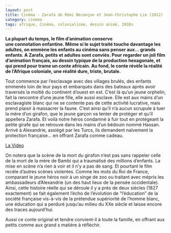 ```yaml
---
layout: post
title: Cinéma - Zarafa de Rémi Bezançon et Jean-Christophe Lie (2012)
category: cinema
tags: afrique, Cinéma, colonialisme, dessin animé, 2010s
---
```

**La plupart du temps, le film d’animation conserve une connotation enfantine. Même si le sujet traité touche davantage les adultes, on emmène les enfants au cinéma sans penser aux… grands enfants. A Zarafa, petits et adultes sont conviés. Pour regarder un joli film d’animation français, au dessin typique de la production hexagonale, et qui prend pour trame un conte africain. Au fond, le conte révèle la réalité de l’Afrique coloniale, une réalité dure, triste, brutale.**

Tout commence par l’esclavage avec des villages brulés, des enfants emmenés loin de leur pays et embarqués dans des bateaux après avoir traversés la moitié du continent d’ouest en est. C’est là qu’un jeune orphelin, fait la rencontre d’une jeune fille, elle aussi esclave. Elle est aux mains d’un esclavagiste blanc qui ne se contente pas de cette activité lucrative, mais prend plaisir à massacrer la faune. C’est ainsi qu’il n’a aucun scrupule à tuer la mère d’un girafon, que le jeune garçon va tenter de protéger et qu’il appellera Zarafa. Et voilà notre héros condamné à fuir tout en protégeant la petite girafe qui se retrouve dans les mains d’un bédouin nommé Hassan. Arrivé à Alexandrie, assiégé par les Turcs, ils demandent naïvement la protection française… en offrant Zarafa comme cadeau.

[La Video](https://www.youtube.com/watch?v=vSrbnBmjDfI)

On notera que la scène de la mort du girafon n’est pas sans rappeler celle de la mort de la mère de Bambi qui a traumatisé des millions d’enfants. La mise en scène n’a rien à voir et il n’y a pas de sang. Et pourtant le film recèle d’autres scènes violentes. Comme les mots du Roi de France, comparant le jeune héros noir à un singe de zoo ou traitant avec mépris les ambassadeurs d’Alexandrie (un des haut lieux de la pensée occidentale). Ainsi, cette histoire réelle qui se déroule il y a près de deux siècles (1827 exactement) se fait également l’écho de l’évolution de “l’éducation” de la société française vis-à-vis de la prétendue supériorité de l’homme blanc, une éducation qui a perduré jusqu’au milieu du XXe siècle et laisse encore des traces aujourd’hui.

Aussi ce conte original et tendre convient-il à toute la famille, en offrant aux petits comme aux grand s matière à réfléchir.

